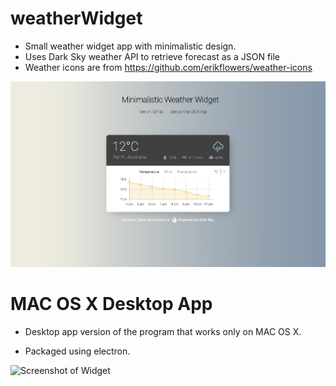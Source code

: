 # weatherWidget
 - Small weather widget app with minimalistic design.
 - Uses Dark Sky weather API to retrieve forecast as a JSON file
 - Weather icons are from https://github.com/erikflowers/weather-icons
 
 ![Screenshot of Widget](https://github.com/Jiacomina/weatherWidget/raw/master/Weather%20Widget%20screenshot.png)
 
 # MAC OS X Desktop App 
 * Desktop app version of the program that works only on MAC OS X. 
 
 * Packaged using electron. 
 
 ![Screenshot of Widget](https://github.com/Jiacomina/weatherWidget/raw/master/Desktop%20App%20Screenshot.png)
 
